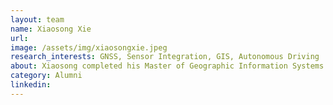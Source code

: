 ```yaml
---
layout: team
name: Xiaosong Xie
url:
image: /assets/img/xiaosongxie.jpeg
research_interests: GNSS, Sensor Integration, GIS, Autonomous Driving
about: Xiaosong completed his Master of Geographic Information Systems (MGIS) at the University of Calgary and part of Intelligent Navigation and Mapping Lab as Research assistant (2022-2023). During this time, he specialized in sensor fusion using the Robotic Operating System (ROS2).
category: Alumni
linkedin: 
---
```

